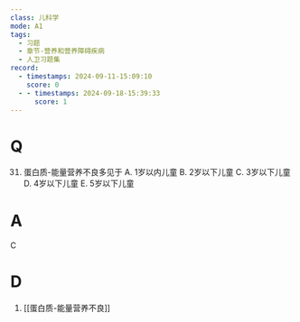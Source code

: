 ```yaml
---
class: 儿科学
mode: A1
tags:
  - 习题
  - 章节-营养和营养障碍疾病
  - 人卫习题集
record:
  - timestamps: 2024-09-11-15:09:10
    score: 0
  - - timestamps: 2024-09-18-15:39:33
      score: 1
---
```


# Q

31. 蛋白质-能量营养不良多见于
A. 1岁以内儿童
B. 2岁以下儿童
C. 3岁以下儿童
D. 4岁以下儿童
E. 5岁以下儿童
# A
C
# D
1. [[蛋白质-能量营养不良]]
